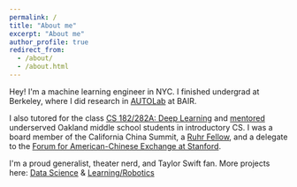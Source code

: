 ```yaml
---
permalink: /
title: "About me"
excerpt: "About me"
author_profile: true
redirect_from: 
  - /about/
  - /about.html
---
```

Hey! I'm a machine learning engineer in NYC. I finished undergrad at Berkeley, where I did research in [AUTOLab](https://autolab.berkeley.edu) at BAIR. 

I also tutored for the class [CS 182/282A: Deep Learning](https://inst.eecs.berkeley.edu/~cs182/fa22/) and [mentored](https://www.berkeleyanova.org/) underserved Oakland middle school students in introductory CS. I was a board member of the California China Summit, a [Ruhr Fellow](https://www.northamerica.uaruhr.de/nyc/offers/ruhrfellowship.html.en), and a delegate to the [Forum for American-Chinese Exchange at Stanford](https://faces.stanford.edu/). 

I'm a proud generalist, theater nerd, and Taylor Swift fan. More projects here: [Data Science](https://github.com/data-science-era) & [Learning/Robotics](https://github.com/ml-robotics-era) 